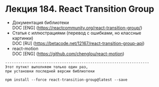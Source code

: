 # Лекция 184. React Transition Group

* Документация библиотеки  
  DOC [ENG] (https://reactcommunity.org/react-transition-group/)
* Статья с иллюстрациями (перевод с ошибками, но классные картинки)   
  DOC [RU] (https://betacode.net/12167/react-transition-group-api)
* react-motion  
  DOC [ENG] (https://github.com/chenglou/react-motion)

```text
------------------------------------------------------------------
Этот путнкт выполняем только один раз, 
при установки последней версии библиотеки 
```
```shell
npm install --force react-transition-group@latest --save
```

